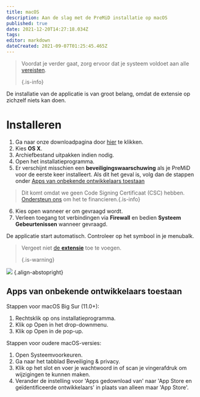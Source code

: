 ```yaml
---
title: macOS
description: Aan de slag met de PreMiD installatie op macOS
published: true
date: 2021-12-20T14:27:18.034Z
tags:
editor: markdown
dateCreated: 2021-09-07T01:25:45.465Z
---
```


> Voordat je verder gaat, zorg ervoor dat je systeem voldoet aan alle [vereisten](/install/requirements).
>
> {.is-info}

De installatie van de applicatie is van groot belang, omdat de extensie op zichzelf niets kan doen.

# Installeren
1. Ga naar onze downloadpagina door [hier](https://premid.app/downloads) te klikken.
2. Kies **OS X**.
3. Archiefbestand uitpakken indien nodig.
4. Open het installatieprogramma.
5. Er verschijnt misschien een **beveiligingswaarschuwing** als je PreMiD voor de eerste keer installeert. Als dit het geval is, volg dan de stappen onder [Apps van onbekende ontwikkelaars toestaan](https://docs.premid.app/install/macos#allow-apps-from-unidentified-developers)
> Dit komt omdat we geen Code Signing Certificaat (CSC) hebben. [Ondersteun ons](https://www.patreon.com/Timeraa) om het te financieren.{.is-info}
6. Kies open wanneer er om gevraagd wordt.
7. Verleen toegang tot verbindingen via **Firewall** en bedien **Systeem Gebeurtenissen** wanneer gevraagd.

De applicatie start automatisch. Controleer op het symbool in je menubalk.

> Vergeet niet [de **extensie**](/install) toe te voegen.
>
> {.is-warning}

![](https://img.icons8.com/color/2x/mac-logo.png) {.align-abstopright}

## Apps van onbekende ontwikkelaars toestaan
Stappen voor macOS Big Sur (11.0+):
1. Rechtsklik op ons installatieprogramma.
2. Klik op Open in het drop-downmenu.
3. Klik op Open in de pop-up.

Stappen voor oudere macOS-versies:
1. Open Systeemvoorkeuren.
2. Ga naar het tabblad Beveiliging & privacy.
3. Klik op het slot en voer je wachtwoord in of scan je vingerafdruk om wijzigingen te kunnen maken.
4. Verander de instelling voor 'Apps gedownload van' naar 'App Store en geïdentificeerde ontwikkelaars' in plaats van alleen maar 'App Store'.
